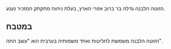 הזוטה הלבנה גדלה בר ברוב אזורי הארץ, בעלת ניחוח מתקתק המזכיר נענע. 

## במטבח

הזוטה הלבנה משמשת לחליטות ואחד משמותיה בערבית הוא "עשב התה".


